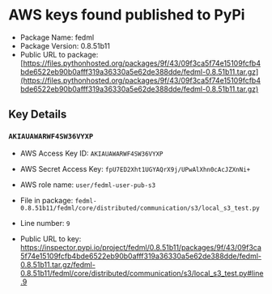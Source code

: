 # AWS keys found published to PyPi

* Package Name: fedml
* Package Version: 0.8.51b11
* Public URL to package: [https://files.pythonhosted.org/packages/9f/43/09f3ca5f74e15109fcfb4bde6522eb90b0afff319a36330a5e62de388dde/fedml-0.8.51b11.tar.gz](https://files.pythonhosted.org/packages/9f/43/09f3ca5f74e15109fcfb4bde6522eb90b0afff319a36330a5e62de388dde/fedml-0.8.51b11.tar.gz)

## Key Details

### `AKIAUAWARWF4SW36VYXP`

* AWS Access Key ID: `AKIAUAWARWF4SW36VYXP`
* AWS Secret Access Key: `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` 
* AWS role name: `user/fedml-user-pub-s3`
* File in package: `fedml-0.8.51b11/fedml/core/distributed/communication/s3/local_s3_test.py`
* Line number: `9`

* Public URL to key: https://inspector.pypi.io/project/fedml/0.8.51b11/packages/9f/43/09f3ca5f74e15109fcfb4bde6522eb90b0afff319a36330a5e62de388dde/fedml-0.8.51b11.tar.gz/fedml-0.8.51b11/fedml/core/distributed/communication/s3/local_s3_test.py#line.9


